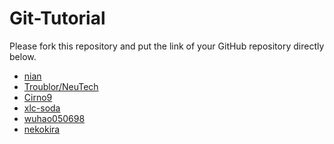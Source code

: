 # Git-Tutorial
Please fork this repository and put the link of your GitHub repository directly below.  

* [nian](https://github.com/whoisnian/test)  
* [Troublor/NeuTech](https://github.com/Troublor/NeuTech)
* [Cirno9](https://github.com/Master2572/Git-Tutorial)
* [xlc-soda](https://github.com/xlc-soda/neu_tech)
* [wuhao050698](https://github.com/wuhao050698/gittest)
* [nekokira](https://github.com/Nekokir/Git)
